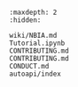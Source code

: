 ```{include} ../README.md
```

```{toctree}
:maxdepth: 2
:hidden:

wiki/NBIA.md
Tutorial.ipynb
CONTRIBUTING.md
CONTRIBUTING.md
CONDUCT.md
autoapi/index
```